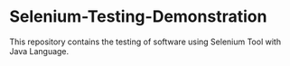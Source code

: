 # Selenium-Testing-Demonstration
This repository contains the testing of software using Selenium Tool with Java Language.
